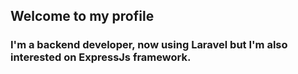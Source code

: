 ## Welcome to my profile
### I'm a backend developer, now using **Laravel** but I'm also interested on **ExpressJs** framework.
